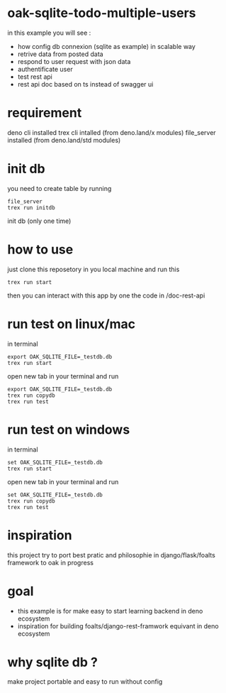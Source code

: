# oak-sqlite-todo-multiple-users
in this example you will see : <br>
- how config db connexion (sqlite as example) in scalable way <br>
- retrive data from posted data <br>
- respond to user request with json data <br>
- authentificate user
- test rest api
- rest api doc based on ts instead of swagger ui
# requirement
deno cli installed
trex cli intalled (from deno.land/x modules)
file_server installed  (from deno.land/std modules)
# init db
you need to create table by running
```
file_server
trex run initdb 
```
init db (only one time) <br>
# how to use 
just clone this reposetory in you local machine and run this <br>
```
trex run start
```
then you can interact with this app by one the code in /doc-rest-api

 # run test on linux/mac
in terminal
```
export OAK_SQLITE_FILE=_testdb.db 
trex run start 
```
open new tab in your terminal and run
```
export OAK_SQLITE_FILE=_testdb.db  
trex run copydb
trex run test
```

 # run test on windows
in terminal
```
set OAK_SQLITE_FILE=_testdb.db 
trex run start 
```
open new tab in your terminal and run
```
set OAK_SQLITE_FILE=_testdb.db  
trex run copydb
trex run test
```

# inspiration 
this project try to port best pratic and philosophie in django/flask/foalts framework to oak in progress 

# goal
- this example is for make easy to start learning backend in deno ecosystem
- inspiration for building foalts/django-rest-framwork equivant in deno ecosystem

# why sqlite db ?

make project portable and easy to run without config
